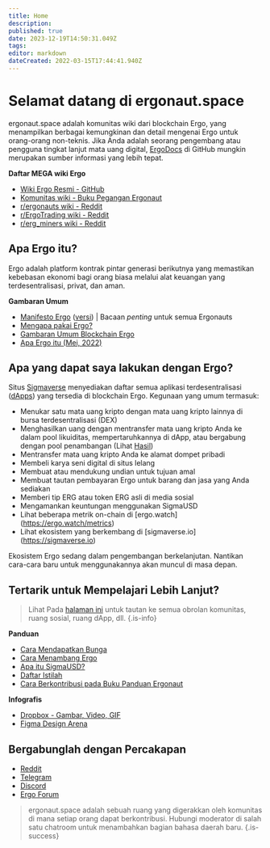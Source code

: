 ```yaml
---
title: Home
description: 
published: true
date: 2023-12-19T14:50:31.049Z
tags: 
editor: markdown
dateCreated: 2022-03-15T17:44:41.940Z
---
```



# Selamat datang di ergonaut.space
ergonaut.space adalah komunitas wiki dari blockchain Ergo, yang menampilkan berbagai kemungkinan dan detail mengenai Ergo untuk orang-orang non-teknis. Jika Anda adalah seorang pengembang atau pengguna tingkat lanjut mata uang digital, [ErgoDocs](http://docs.ergoplatform.org/) di GitHub mungkin merupakan sumber informasi yang lebih tepat. 

**Daftar MEGA wiki Ergo**
- [Wiki Ergo Resmi - GitHub](https://github.com/ergoplatform/ergo/wiki)
- [Komunitas wiki - Buku Pegangan Ergonaut](https://ergonaut.space/e/en/home)
- [r/ergonauts wiki - Reddit](https://www.reddit.com/r/ergonauts/wiki/index/)
- [r/ErgoTrading wiki - Reddit](https://www.reddit.com/r/ErgoTrading/wiki/index/) 
- [r/erg_miners wiki - Reddit](https://www.reddit.com/r/erg_miners/wiki/index/)


## Apa Ergo itu?

Ergo adalah platform kontrak pintar generasi berikutnya yang memastikan kebebasan ekonomi bagi orang biasa melalui alat keuangan yang terdesentralisasi, privat, dan aman.

**Gambaran Umum**

- [Manifesto Ergo](https://ergoplatform.org/en/blog/2021-04-26-the-ergo-manifesto/) ([versi](Ergo/manifesto)) | Bacaan *penting* untuk semua Ergonauts 
- [Mengapa pakai Ergo?](/en/Ergo/why-ergo)
- [Gambaran Umum Blockchain Ergo](Ergo/Overview)
- [Apa Ergo itu (Mei, 2022)](https://www.youtube.com/watch?v=LyyD-clUvyI&t=941s)


## Apa yang dapat saya lakukan dengan Ergo?
Situs [Sigmaverse](https://sigmaverse.io/) menyediakan daftar semua aplikasi terdesentralisasi ([dApps](https://ergonaut.space/en/Glossary/dApps)) yang tersedia di blockchain Ergo. Kegunaan yang umum termasuk:

- Menukar satu mata uang kripto dengan mata uang kripto lainnya di bursa terdesentralisasi (DEX)
- Menghasilkan uang dengan mentransfer mata uang kripto Anda ke dalam pool likuiditas, mempertaruhkannya di dApp, atau bergabung dengan pool penambangan (Lihat [Hasil](/en/Panduan/hasil))
- Mentransfer mata uang kripto Anda ke alamat dompet pribadi
- Membeli karya seni digital di situs lelang
- Membuat atau mendukung undian untuk tujuan amal
- Membuat tautan pembayaran Ergo untuk barang dan jasa yang Anda sediakan
- Memberi tip ERG atau token ERG asli di media sosial
- Mengamankan keuntungan menggunakan SigmaUSD
- Lihat beberapa metrik on-chain di [ergo.watch] (https://ergo.watch/metrics)
- Lihat ekosistem yang berkembang di [sigmaverse.io] (https://sigmaverse.io)

Ekosistem Ergo sedang dalam pengembangan berkelanjutan. Nantikan cara-cara baru untuk menggunakannya akan muncul di masa depan.



## Tertarik untuk Mempelajari Lebih Lanjut?

> Lihat Pada [halaman ini](https://linktr.ee/ergoplatform) untuk tautan ke semua obrolan komunitas, ruang sosial, ruang dApp, dll. 
{.is-info}



**Panduan**
- [Cara Mendapatkan Bunga](https://ergonaut.space/en/Guides/yield)
- [Cara Menambang Ergo](https://ergonaut.space/en/Guides/Mining)
- [Apa itu SigmaUSD?](https://ergonaut.space/en/dApps/SigmaUSD/Overview)
- [Daftar Istilah](https://ergonaut.space/en/Glossary)
- [Cara Berkontribusi pada Buku Panduan Ergonaut](https://ergonaut.space/en/Guides/Ergonaut-Handbook/Editor's-Guide)

**Infografis**
- [Dropbox - Gambar, Video, GIF](https://www.dropbox.com/sh/jionpgnj89eod2f/AAC5S1vnOwO3gm2vRYOmDBQ-a?dl=0)
- [Figma Design Arena](https://www.figma.com/file/pd92vgB3xNFThaacIKodYs/ERGO?node-id=538%3A987)

## Bergabunglah dengan Percakapan

- [Reddit](https://www.reddit.com/r/ergonauts)
- [Telegram](https://t.me/ergoplatform)
- [Discord](https://discordapp.com/invite/gYrVrjS)
- [Ergo Forum](https://www.ergoforum.org/)

> ergonaut.space adalah sebuah ruang yang digerakkan oleh komunitas di mana setiap orang dapat berkontribusi. Hubungi moderator di salah satu chatroom untuk menambahkan bagian bahasa daerah baru.
{.is-success}
